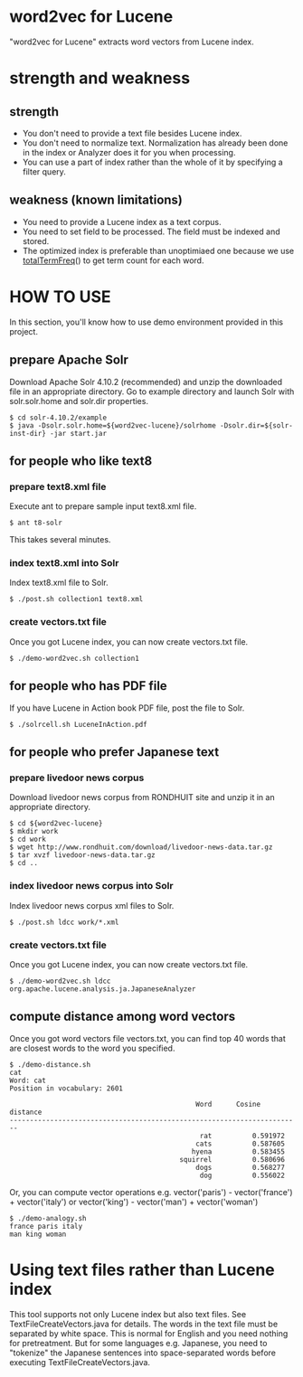 word2vec for Lucene
===============

"word2vec for Lucene" extracts word vectors from Lucene index.

# strength and weakness
## strength
* You don't need to provide a text file besides Lucene index.
* You don't need to normalize text. Normalization has already been done in the index or Analyzer does it for you when processing.
* You can use a part of index rather than the whole of it by specifying a filter query.

## weakness (known limitations)
* You need to provide a Lucene index as a text corpus.
* You need to set field to be processed. The field must be indexed and stored.
* The optimized index is preferable than unoptimiaed one because we use [totalTermFreq](http://lucene.apache.org/core/4_10_2/core/org/apache/lucene/index/TermsEnum.html#totalTermFreq\(\) "totalTermFreq")() to get term count for each word.


# HOW TO USE

In this section, you'll know how to use demo environment provided in this project.

## prepare Apache Solr

Download Apache Solr 4.10.2 (recommended) and unzip the downloaded file in an appropriate directory. Go to example directory and launch Solr with solr.solr.home and solr.dir properties.

    $ cd solr-4.10.2/example
    $ java -Dsolr.solr.home=${word2vec-lucene}/solrhome -Dsolr.dir=${solr-inst-dir} -jar start.jar

## for people who like text8
### prepare text8.xml file
Execute ant to prepare sample input text8.xml file.

    $ ant t8-solr
    
This takes several minutes.

### index text8.xml into Solr
Index text8.xml file to Solr.

    $ ./post.sh collection1 text8.xml

### create vectors.txt file
Once you got Lucene index, you can now create vectors.txt file.

    $ ./demo-word2vec.sh collection1

## for people who has PDF file
If you have Lucene in Action book PDF file, post the file to Solr.

    $ ./solrcell.sh LuceneInAction.pdf

## for people who prefer Japanese text
### prepare livedoor news corpus
Download livedoor news corpus from RONDHUIT site and unzip it in an appropriate directory.

    $ cd ${word2vec-lucene}
    $ mkdir work
    $ cd work
    $ wget http://www.rondhuit.com/download/livedoor-news-data.tar.gz
    $ tar xvzf livedoor-news-data.tar.gz
    $ cd ..

### index livedoor news corpus into Solr
Index livedoor news corpus xml files to Solr.

    $ ./post.sh ldcc work/*.xml

### create vectors.txt file
Once you got Lucene index, you can now create vectors.txt file.

    $ ./demo-word2vec.sh ldcc org.apache.lucene.analysis.ja.JapaneseAnalyzer

## compute distance among word vectors
Once you got word vectors file vectors.txt, you can find top 40 words that are closest words to the word you specified.

    $ ./demo-distance.sh
    cat
    Word: cat
    Position in vocabulary: 2601

                                                  Word      Cosine distance
    ------------------------------------------------------------------------
                                                   rat          0.591972
                                                  cats          0.587605
                                                 hyena          0.583455
                                              squirrel          0.580696
                                                  dogs          0.568277
                                                   dog          0.556022


Or, you can compute vector operations e.g. vector('paris') - vector('france') + vector('italy') or vector('king') - vector('man') + vector('woman')

    $ ./demo-analogy.sh
    france paris italy
    man king woman

# Using text files rather than Lucene index
This tool supports not only Lucene index but also text files. See TextFileCreateVectors.java for details. The words in the text file must be separated by white space. This is normal for English and you need nothing for pretreatment. But for some languages e.g. Japanese, you need to "tokenize" the Japanese sentences into space-separated words before executing TextFileCreateVectors.java.